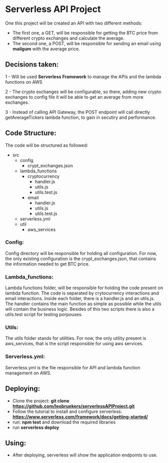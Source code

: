 # Serverless API Project

One this project will be created an API with two different methods:

- The first one, a GET, will be responsible for getting the BTC price from different crypto exchanges and calculate the average.
- The second one, a POST, will be responsible for sending an email using **mailgum** with the average price.

## Decisions taken:

1 - Will be used **Serverless Framework** to manage the APIs and the lambda functions on AWS

2 - The crypto exchanges will be configurable, so there, adding new crypto exchanges to config file it will be able to get an average from more exchanges.

3 - Instead of calling API Gateway, the POST endpoint will call directly getAverageTickers lambda function, to gain in secutiry and performance.

## Code Structure:

The code will be structured as followed:

- src
  - config
    - crypt_exchanges.json
  - lambda_functions
    - cryptocurrency
      - handler.js
      - utils.js
      - utils.test.js
    - email
      - handler.js
      - utils.js
      - utils.test.js
  - serverless.yml
  - util
    - aws_services

### **Config:**

Config directory will be responsible for holding all configuration. For now, the only existing configuration is the crypt_exchanges.json, that contains the information needed to get BTC price.

### **Lambda_functions:**

Lambda functions folder, will be responsible for holding the code present on lambda function. The code is separated by crytocurrency interactions and email interactions. Inside each folder, there is a handler.js and an utils.js. The handler contains the main function as simple as possible while the utils will contain the business logic. Besides of this two scripts there is also a utils.test script for testing porpouses.

### **Utils:**

The utils folder stands for utilities. For now, the only utility present is aws_services, that is the script responsible for using aws services.

### **Serverless.yml:**

Serverless.yml is the file responsible for API and lambda function management on AWS.

## Deploying:

- Clone the project: **git clone https://github.com/leobruekers/serverlessAPIProject.git**
- Follow the tutorial to install and configure serverless: **https://www.serverless.com/framework/docs/getting-started/**
- run: **npm test** and download the required libraries
- run **serverless deploy**

## Using:

- After deploying, serverless will show the application endpoints to use.
